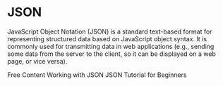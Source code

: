 # JSON

JavaScript Object Notation (JSON) is a standard text-based format for representing structured data based on JavaScript object syntax. It is commonly used for transmitting data in web applications (e.g., sending some data from the server to the client, so it can be displayed on a web page, or vice versa).

<ResourceGroupTitle>Free Content</ResourceGroupTitle>
<BadgeLink colorScheme='yellow' badgeText='Read' href='https://developer.mozilla.org/en-US/docs/Learn/JavaScript/Objects/JSON'>Working with JSON</BadgeLink>
<BadgeLink colorScheme='purple' badgeText='Watch' href='https://www.youtube.com/watch?v=iiADhChRriM'>JSON Tutorial for Beginners</BadgeLink>
